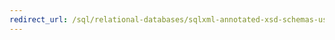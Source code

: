 ```yaml
---
redirect_url: /sql/relational-databases/sqlxml-annotated-xsd-schemas-using/using-annotations-in-xsd-schemas-sqlxml-4-0
---
```

